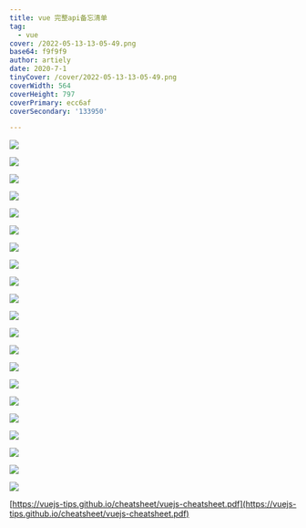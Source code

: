```yaml
---
title: vue 完整api备忘清单
tag:
  - vue
cover: /2022-05-13-13-05-49.png
base64: f9f9f9
author: artiely
date: 2020-7-1
tinyCover: /cover/2022-05-13-13-05-49.png
coverWidth: 564
coverHeight: 797
coverPrimary: ecc6af
coverSecondary: '133950'

---
```



![](./20200701220119.png)

![](./20200701220335.png)

![](./20200701220408.png)

![](./20200701220427.png)

![](./20200701220447.png)

![](./20200701220501.png)

![](./20200701220518.png)

![](./20200701220536.png)

![](./20200701220652.png)

![](./20200701220706.png)

![](./20200701220727.png)

![](./20200701220751.png)

![](./20200701220808.png)

![](./20200701220823.png)

![](./20200701220838.png)

![](./20200701220858.png)

![](./20200701220915.png)

![](./20200701220933.png)

![](./20200701220944.png)

![](./20200701221004.png)

![](./20200701221029.png)


[https://vuejs-tips.github.io/cheatsheet/vuejs-cheatsheet.pdf](https://vuejs-tips.github.io/cheatsheet/vuejs-cheatsheet.pdf)